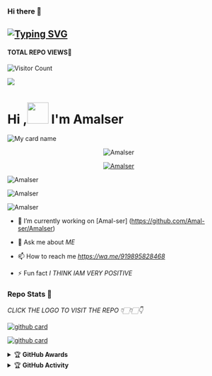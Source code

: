 ### Hi there 👋

## [![Typing SVG](https://readme-typing-svg.herokuapp.com?font=Lemon+milk&color=F7000&lines=Welcome+to+Amal-ser+WA+Bot+repo;Created+by+Amal;This+is+a+userbot+privet+and+public+bot;With+more+features)](https://git.io/typing-svg)
#### TOTAL REPO VIEWS📍
![Visitor Count](https://profile-counter.glitch.me/Amal-ser/count.svg)

<img src=https://i.imgur.com/w89FHm7.jpeg>

# Hi ,<a href="Hey"><img src="https://raw.githubusercontent.com/TOXIC-DEVIL/TOXIC-DEVIL/TOXIC-DEVIL-OFFICIAL/media/Hi.gif" width="48px"></a> I'm Amalser&nbsp;

![My card name](https://cardivo.vercel.app/api?name=Amalser-%20userbot&description=Hi,%20I'm%20a%20moderate%20Developer%20😎&image=https://i.imgur.com/w89FHm7.pngbackgroundColor=%23ecf0f1&github=Amalser&&pattern=leaf&colorPattern=%25eaeaea)

<p align="center"> <img src="https://komarev.com/ghpvc/?username=Amal-ser&label=Profile%20views&color=0e75b6&style=flat" alt="Amalser" /> </p>


<p align="center"> <a href="https://github.com/ryo-ma/github-profile-trophy"><img src="https://github-profile-trophy.vercel.app/?username=Amal-ser" alt="Amalser" /></a> </p>

<p align="center">
<p><img align="center" src="https://github-readme-stats.vercel.app/api/top-langs?username=Amal-ser&show_icons=true&theme=dark&locale=en&layout=compact" alt="Amalser" /></p>

<p align="center">
<p><img align="center" src="https://github-readme-stats.vercel.app/api?username=Amal-ser&show_icons=true&theme=dark&locale=en" alt="Amalser" /></p>

<p><img align="center" src="https://github-readme-streak-stats.herokuapp.com/?user=Amalser&theme=dark" alt="Amalser" /></p>
</p>

- 🔭 I’m currently working on [Amal-ser] (https://github.com/Amal-ser/Amalser)

- 💬 Ask me about *ME*

- 📫 How to reach me *https://wa.me/919895828468*

- ⚡ Fun fact *I THINK IAM VERY POSITIVE*


### Repo Stats 🔭

*CLICK THE LOGO TO VISIT THE REPO 👇🏻👇🏻👇*


[![github card](https://github-readme-stats.vercel.app/api/pin/?username=Amal-ser&repo=Amalser&theme=dark)](https://github.com/Amal-ser/Amalser)




[![github card](https://github-readme-stats.vercel.app/api/pin/?username=Amal-ser&repo=Amalser&theme=dark)](https://github.com/Amal-ser/Amalser)




<details>
    <summary>&#127942 <b>GitHub Awards</b></summary><br/>

![Github Trophy](https://github-profile-trophy.vercel.app/?username=Amal-ser)

</details>

<details>
    <summary>&#127942 <b>GitHub Activity</b></summary><br/>




